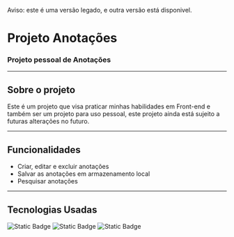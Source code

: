Aviso: este é uma versão legado, e outra versão está disponivel.

# Projeto Anotações
### Projeto pessoal de Anotações
___

## Sobre o projeto
Este é um projeto que visa praticar minhas habilidades em Front-end e também ser um projeto para uso pessoal, este projeto ainda está sujeito a futuras alterações no futuro.
___

## Funcionalidades
- Criar, editar e excluir anotações
- Salvar as anotações em armazenamento local
- Pesquisar anotações
___

## Tecnologias Usadas
![Static Badge](https://img.shields.io/badge/HTML-black?style=for-the-badge&logo=html5&logoSize=16&labelColor=orange)
![Static Badge](https://img.shields.io/badge/CSS-black?style=for-the-badge&logo=css3&logoColor=blue&logoSize=16&labelColor=lightblue)
![Static Badge](https://img.shields.io/badge/Javascript-black?style=for-the-badge&logo=javascript&logoSize=16&labelColor=yellow)
